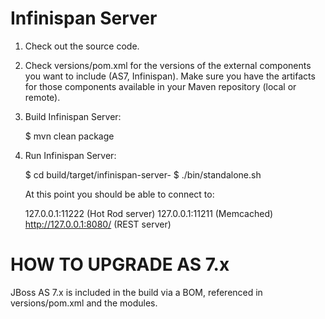 # Infinispan Server #

1) Check out the source code.
2) Check versions/pom.xml for the versions of the external components you want to include (AS7, Infinispan).
   Make sure you have the artifacts for those components available in your Maven repository (local or remote).

3) Build Infinispan Server:

    $ mvn clean package

3) Run Infinispan Server:

    $ cd build/target/infinispan-server-<version>
    $ ./bin/standalone.sh

    At this point you should be able to connect to:

      127.0.0.1:11222 (Hot Rod server)
      127.0.0.1:11211 (Memcached)
      http://127.0.0.1:8080/ (REST server)

HOW TO UPGRADE AS 7.x
=====================
JBoss AS 7.x is included in the build via a BOM, referenced in versions/pom.xml and the modules. 
